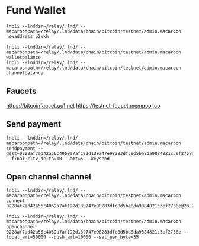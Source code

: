 # Fund Wallet
```
lncli --lnddir=/relay/.lnd/ --macaroonpath=/relay/.lnd/data/chain/bitcoin/testnet/admin.macaroon newaddress p2wkh
```

```
lncli --lnddir=/relay/.lnd/ --macaroonpath=/relay/.lnd/data/chain/bitcoin/testnet/admin.macaroon walletbalance
lncli --lnddir=/relay/.lnd/ --macaroonpath=/relay/.lnd/data/chain/bitcoin/testnet/admin.macaroon channelbalance
```

## Faucets
https://bitcoinfaucet.uo1.net
https://testnet-faucet.mempool.co


## Send payment
```
lncli --lnddir=/relay/.lnd/ --macaroonpath=/relay/.lnd/data/chain/bitcoin/testnet/admin.macaroon sendpayment --dest=0228af7ad42a56c4069a7af192d139747e98283dfc8d5ba8da9884821c3ef2758e --final_cltv_delta=10 --amt=5 --keysend
```


## Open channel channel
```
lncli --lnddir=/relay/.lnd/ --macaroonpath=/relay/.lnd/data/chain/bitcoin/testnet/admin.macaroon connect 0228af7ad42a56c4069a7af192d139747e98283dfc8d5ba8da9884821c3ef2758e@23.21.38.48:9735
```

```
lncli --lnddir=/relay/.lnd/ --macaroonpath=/relay/.lnd/data/chain/bitcoin/testnet/admin.macaroon openchannel 0228af7ad42a56c4069a7af192d139747e98283dfc8d5ba8da9884821c3ef2758e --local_amt=50000 --push_amt=10000 --sat_per_byte=35
```

